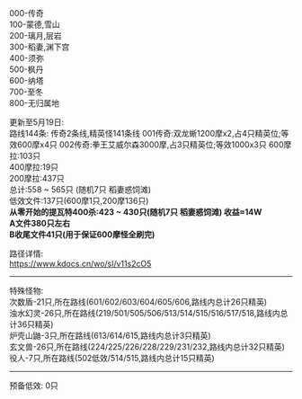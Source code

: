 000-传奇  
100-蒙德,雪山  
200-璃月,层岩  
300-稻妻,渊下宫  
400-须弥  
500-枫丹  
600-纳塔  
700-至冬  
800-无归属地  

更新至5月19日:  
路线144条: 传奇2条线,精英怪141条线
001传奇:双龙蜥1200摩x2,占4只精英位;等效600摩x4只
002传奇:拳王艾威尔森3000摩,占3只精英位;等效1000x3只
600摩拉:103只  
400摩拉:19只  
200摩拉:437只  
总计:558 ~ 565只 (随机7只 稻妻惑饲滩)     
低效文件:137只(600摩1只,200摩136只)   
**从零开始的提瓦特400杀:423 ~ 430只(随机7只 稻妻惑饲滩)  收益≈14W**  
**A文件380只左右**  
**B收尾文件41只(用于保证600摩怪全刷完)**  

路径详情:  
https://www.kdocs.cn/wo/sl/v11s2cO5  
___________________________________________________________________________________________________
特殊怪物:  
次数盾-21只,所在路线(601/602/603/604/605/606,路线内总计26只精英)  
浊水幻灵-26只,所在路线(219/501/505/506/513/514/515/516/517/518,路线内总计36只精英)  
炉壳山鼬-3只,所在路线(613/614/615,路线内总计3只精英)  
玄文兽-26只,所在路线(224/225/226/228/229/231/232,路线内总计32只精英)  
役人-7只,所在路线(502低效/514/515,路线内总计15只精英)  
___________________________________________________________________________________________________
预备低效: 0只  

